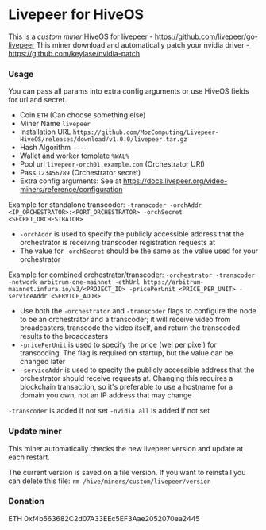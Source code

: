 # Livepeer for HiveOS

This is a *custom miner* HiveOS for livepeer - https://github.com/livepeer/go-livepeer
This miner download and automatically patch your nvidia driver - https://github.com/keylase/nvidia-patch

### Usage

You can pass all params into extra config arguments or use HiveOS fields for url and secret.

* Coin `ETH` (Can choose something else)
* Miner Name `livepeer`
* Installation URL `https://github.com/MozComputing/Livepeer-HiveOS/releases/download/v1.0.0/livepeer.tar.gz`
* Hash Algorithm `----`
* Wallet and worker template `%WAL%`
* Pool url `livepeer-orch01.example.com` (Orchestrator URI)
* Pass `123456789` (Orchestrator secret)
* Extra config arguments: See at https://docs.livepeer.org/video-miners/reference/configuration

Example for standalone transcoder: `-transcoder -orchAddr <IP_ORCHESTRATOR>:<PORT_ORCHESTRATOR> -orchSecret <SECRET_ORCHESTRATOR>`
* `-orchAddr` is used to specify the publicly accessible address that the orchestrator is receiving transcoder registration requests at
* The value for `-orchSecret` should be the same as the value used for your orchestrator

Example for combined orchestrator/transcoder: `-orchestrator -transcoder -network arbitrum-one-mainnet -ethUrl https://arbitrum-mainnet.infura.io/v3/<PROJECT_ID> -pricePerUnit <PRICE_PER_UNIT> -serviceAddr <SERVICE_ADDR>`
* Use both the `-orchestrator` and `-transcoder` flags to configure the node to be an orchestrator and a transcoder; it will receive video from broadcasters, transcode the video itself, and return the transcoded results to the broadcasters
* `-pricePerUnit` is used to specify the price (wei per pixel) for transcoding. The flag is required on startup, but the value can be changed later
* `-serviceAddr` is used to specify the publicly accessible address that the orchestrator should receive requests at. Changing this requires a blockchain transaction, so it's preferable to use a hostname for a domain you own, not an IP address that may change

`-transcoder` is added if not set
`-nvidia all` is added if not set

### Update miner

This miner automatically checks the new livepeer version and update at each restart.

The current version is saved on a file version. If you want to reinstall you can delete this file: `rm /hive/miners/custom/livepeer/version`

### Donation

ETH 0xf4b563682C2d07A33EEc5EF3Aae2052070ea2445
